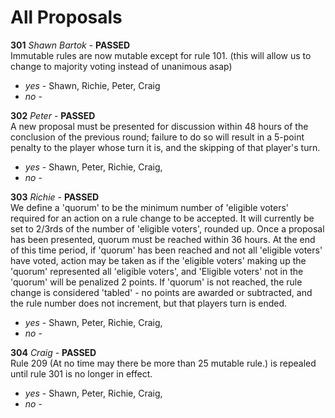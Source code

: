 All Proposals
=============

**301** *Shawn Bartok* - **PASSED**  
Immutable rules are now mutable except for rule 101. (this will allow us to change to majority voting instead of unanimous asap)  
- *yes* - Shawn, Richie, Peter, Craig  
- *no* -  

**302** *Peter* - **PASSED**  
A new proposal must be presented for discussion within 48 hours of the conclusion of the previous round; failure to do so will result in a 5-point penalty to the player whose turn it is, and the skipping of that player's turn.  
- *yes* - Shawn, Peter, Richie, Craig,   
- *no* - 

**303** *Richie* - **PASSED**  
We define a 'quorum' to be the minimum number of 'eligible voters' required for an action on a rule change to be accepted. It will currently be set to 2/3rds of the number of 'eligible voters', rounded up. Once a proposal has been presented, quorum must be reached within 36 hours. At the end of this time period, if 'quorum' has been reached and not all 'eligible voters' have voted, action may be taken as if the 'eligible voters' making up the 'quorum' represented all 'eligible voters', and 'Eligible voters' not in the 'quorum' will be penalized 2 points. If 'quorum' is not reached, the rule change is considered 'tabled' - no points are awarded or subtracted, and the rule number does not increment, but that players turn is ended.  
- *yes* - Shawn, Peter, Richie, Craig,   
- *no* - 

**304** *Craig* - **PASSED**  
Rule 209 (At no time may there be more than 25 mutable rule.) is repealed until rule 301 is no longer in effect.  
- *yes* - Shawn, Peter, Richie, Craig,   
- *no* - 
